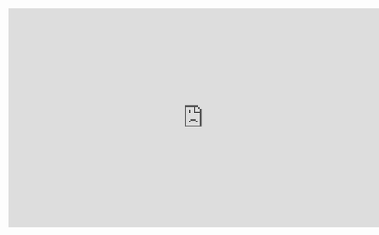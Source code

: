 <iframe width="768" height="432" src="https://miro.com/app/embed/uXjVNrHP-3c=/?pres=1&frameId=3458764579477660815&embedId=635875128657" frameborder="0" scrolling="no" allow="fullscreen; clipboard-read; clipboard-write" allowfullscreen></iframe>
